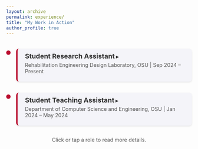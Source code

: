```yaml
---
layout: archive
permalink: experience/
title: "My Work in Action"
author_profile: true
---
```

 
<div class="timeline-container">
  <div class="timeline-item">
    <div class="timeline-dot"></div>
    <div class="timeline-content">
      <h3 class="timeline-title">Student Research Assistant</h3>
      <p class="timeline-duration">Rehabilitation Engineering Design Laboratory, OSU | Sep 2024 – Present</p>
      <p class="timeline-description">Spearheaded the automation of critical surveillance processes, cutting manual efforts by 80% and enabling real-time truck detection and tracking using PP-Yolo and Byte-Tracker models. Enhanced security operations by automating CCTV monitoring with OpenCV, implementing features to detect video blur, scene changes, time mismatches, video loss, and hard disk health issues, improving system reliability by 40%. Developed an OCR system with PaddleOCR, boosting skewed text recognition accuracy by 25%, and built predictive models for age, gender, and emotion detection, increasing image analysis accuracy by 30%.
      Designed and deployed an end-to-end data processing pipeline integrating a ReactJS UI, FastAPI backend, MongoDB for data retrieval, RabbitMQ for efficient messaging, and Docker for containerization, accelerating data processing speeds by 50%. These innovations significantly improved operational efficiency, ensuring faster alerts and greater reliability in real-time tracking and security monitoring. This project reinforced my expertise in computer vision and automation while delivering measurable business impact and showcasing my ability to create scalable, high-performing solutions.</p>
    </div>
  </div>
  <div class="timeline-item">
    <div class="timeline-dot"></div>
    <div class="timeline-content">
      <h3 class="timeline-title">Student Teaching Assistant</h3>
      <p class="timeline-duration">Department of Computer Science and Engineering, OSU | Jan 2024 – May 2024</p>
      <p class="timeline-description">Led lab sessions and assisted in the preparation and delivery of course materials for undergraduate students. Facilitated learning through direct instruction, workshops, and one-on-one mentoring, ensuring students understood complex concepts in rehabilitation engineering. Collaborated with professors to evaluate student projects and provided feedback to help enhance the quality of research and development in the field. Managed the coordination of lab schedules, demonstrations, and hands-on sessions for various experimental setups. Supported ongoing research projects related to assistive technologies and rehabilitation tools, contributing to both theoretical and applied research that has the potential to improve the quality of life for individuals with disabilities.</p>
    </div>
  </div>
  <p style="text-align: center; font-size: 14px; color: #555; margin-top: 20px;">
    Click or tap a role to read more details.
  </p>
</div>

<style>
  .timeline-container {
    position: relative;
    padding: 20px 0;
  }

  .timeline-item {
    display: flex;
    align-items: flex-start;
    margin-bottom: 30px;
  }

  .timeline-dot {
    width: 12px;
    height: 12px;
    background-color: #ba0c2f;
    border-radius: 50%;
    margin-right: 15px;
    position: relative;
    top: 5px;
  }

  .timeline-content {
    background: #f4f4f9;
    border-left: 4px solid #ba0c2f;
    padding: 10px 20px;
    border-radius: 8px;
    box-shadow: 0 2px 4px rgba(0, 0, 0, 0.1);
    flex: 1;
  }

  .timeline-title {
    font-size: 18px;
    font-weight: bold;
    color: #333;
    margin: 0;
    cursor: pointer;
    position: relative;
  }

  .timeline-title:after {
    content: " ▸";
    font-size: 14px;
    transition: transform 0.2s;
  }

  .timeline-item.open .timeline-title:after {
    content: " ▾";
    transform: rotate(90deg);
  }

  .timeline-duration {
    font-size: 14px;
    color: #555;
    margin: 5px 0 10px;
  }

  .timeline-description {
    display: none;
    font-size: 14px;
    color: #333;
    line-height: 1.6;
    margin-top: 10px;
  }

  .timeline-item.open .timeline-description {
    display: block;
  }
</style>
